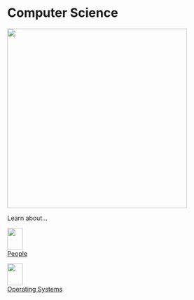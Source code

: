 # Computer Science

<img src="/.pix/thompson_and_ritchie.webp" style="width:410px; height: auto;">

Learn about...

<a href=ppl><img src=".pix/face.avif" style="height:50px; width:35px;"><br>People</a>

<a href=os><img src=".pix/os.avif" style="height:50px; width:35px;"><br>Operating Systems</a>
